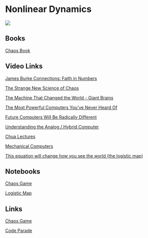 # Nonlinear Dynamics

<img src='https://assets.rbl.ms/25584499/origin.jpg'>

## Books

[Chaos Book](https://github.com/williamedwardhahn/Nonlinear_Dynamics/blob/main/Chaos.pdf)


## Video Links
<a href="https://www.youtube.com/watch?v=z6yL0_sDnX0">James Burke Connections: Faith in Numbers</a>

[The Strange New Science of Chaos](https://www.youtube.com/watch?v=wdrO0Nwztrg)

[The Machine That Changed the World - Giant Brains](https://www.youtube.com/watch?v=hayi9AsDXDo)

[The Most Powerful Computers You've Never Heard Of](https://www.youtube.com/watch?v=IgF3OX8nT0w) 

[Future Computers Will Be Radically Different](https://www.youtube.com/watch?v=GVsUOuSjvcg)

[Understanding the Analog / Hybrid Computer](https://www.youtube.com/watch?v=Ys7v7lnLgbM)

[Chua Lectures](https://www.youtube.com/watch?v=B9Z2Ktacd4s&list=PLWIjtByUJvcvT3IgfDyej4yEpLgyAn2L9)

[Mechanical Computers](https://www.youtube.com/watch?v=s1i-dnAH9Y4)

[This equation will change how you see the world (the logistic map)](https://www.youtube.com/watch?v=ovJcsL7vyrk)

## Notebooks

[Chaos Game](https://colab.research.google.com/drive/11ljbmmUp6uvikRybdkv9gtQ0HaiTpmHz?usp=sharing)

[Logistic Map](https://colab.research.google.com/drive/1AXvr15Nul4g9yTho3mykB5u6QOyY9TF3?usp=sharing)

## Links
[Chaos Game](https://math.hws.edu/eck/js/chaos-game/CG.html)

[Code Parade](https://www.youtube.com/c/CodeParade/videos)


<!--

https://www.nature.com/articles/482461a

http://dataphys.org/list/

[HH Neuron](https://colab.research.google.com/drive/1P_U_JLbODVt9tcxwNCgut6jTovYQbBhN?usp=sharing)

https://github.com/GollyGang


[Analog Computer Simulator](https://colab.research.google.com/drive/1PJxiK3mdU8lSCYjEFsU7zrl9yXPMEDvM?usp=sharing)



[Hamming Lectures](https://www.youtube.com/watch?v=AD4b-52jtos&list=PL2FF649D0C4407B30)

## Digital

## Analog

[Analog / Hybrid Computer Programming](https://github.com/williamedwardhahn/differentialanalyzer/blob/main/Analog%20and%20Hybrid%20Computer%20Programming.pdf)



[Digital Differential Analyzer](https://en.wikipedia.org/wiki/Digital_differential_analyzer)

[Far Out: Hybrid Computing](https://www.youtube.com/watch?v=njp0ABKwrXA)

[Heron](https://nereus.mech.ntua.gr/Documents/pdf_ps/heron.pdf)

[Pneumatica and Automata](https://ia800209.us.archive.org/8/items/heronsvonalexandhero/heronsvonalexandhero.pdf)

[Differential Analyzer Links](https://github.com/williamedwardhahn/differentialanalyzer)

[F21 Forth Chip](http://www.ultratechnology.com/forml93.html)

<a href="https://www.youtube.com/watch?v=qqlJ50zDgeA">Antikythera Mechanism</a>


<a href="https://en.wikipedia.org/wiki/Jacquard_machine">Jacquard Machine Wiki</a>

<a href="https://techchannel.att.com/play-video.cfm/2012/8/22/AT&T-Archives-Digital-Computer-Techniques">Digital Computer Techniques: Introduction
</a>

<a href="https://techchannel.att.com/playvideo/2012/11/19/AT&T-Archives-Digital-Computer-Techniques-Programming">Digital Computer Techniques: Programming</a>

<a href="https://techchannel.att.com/play-video.cfm/2012/11/21/at&t-archives-digital-computer-techniques-computer-units">Digital Computer Techniques: Computer Units</a>

<a href="https://www.youtube.com/watch?v=E3keLeMwfHY">Turing Machine</a>

<a href="https://docs.google.com/presentation/d/18MdBrNyvkrDmge6TshkISkdTC8iUrcNRomAbgyW7ylg/edit?usp=sharing">OISC</a>

<a href="https://en.wikipedia.org/wiki/Wireworld">Wireworld</a>

<a href="https://github.com/FredericaBernkastel/Hutton32-Computer">Hutton 32 Wireworld</a>

[OISC Machine](https://mpcrlab.github.io/oisc-js/)

[Thinking Forth ](http://thinking-forth.sourceforge.net/)

<a href="https://skilldrick.github.io/easyforth/">Easy Forth</a>

<a href="https://mishaklopukh.github.io/fithlang/">Fith</a>


## Hardware

[Micropython setup on ESP32](https://www.youtube.com/watch?v=Dznz81AbxgQ)

-->
